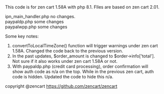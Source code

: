 This code is for zen cart 1.58A with php 8.1. FIles are based on zen cart 2.01. 

ipn_main_handler.php no changes. <br>
paypaldp.php some changes<br>
paypalwpp.php some changes

Some key notes:

1. convertToLocalTimeZone() function will trigger warnings under zen cart 1.58A. Changed the code back to the previous version.
2. In the past updates, $order_amount is changed to $order->info['total']. Not sure if it also works under zen cart 1.58A or not.
3. With paypaldp.php (credit card processing), order confirmation will show auth code as n/a on the top. While in the previous zen cart, auth code is hidden. Updated the code to hide this n/a.

copyright @zencart
https://github.com/zencart/zencart
